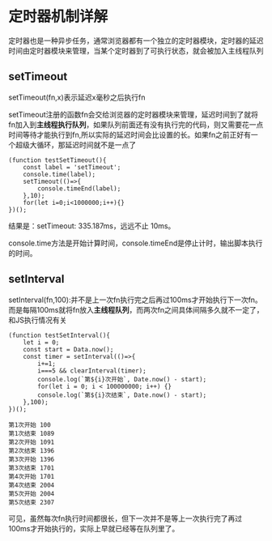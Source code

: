 # 定时器机制详解
定时器也是一种异步任务，通常浏览器都有一个独立的定时器模块，定时器的延迟时间由定时器模块来管理，当某个定时器到了可执行状态，就会被加入主线程队列

## setTimeout
setTimeout(fn,x)表示延迟x毫秒之后执行fn  

setTimeout注册的函数fn会交给浏览器的定时器模块来管理，延迟时间到了就将fn加入到**主线程执行队列**，如果队列前面还有没有执行完的代码，则又需要花一点时间等待才能执行到fn,所以实际的延迟时间会比设置的长。如果fn之前正好有一个超级大循环，那延迟时间就不是一点了

```
(function testSetTimeout(){
    const label = 'setTimeout';
    console.time(label);
    setTimeout(()=>{
        console.timeEnd(label);
    },10);
    for(let i=0;i<1000000;i++){}
})();
```
结果是：setTimeout: 335.187ms，远远不止 10ms。  

console.time方法是开始计算时间，console.timeEnd是停止计时，输出脚本执行的时间。

## setInterval
setInterval(fn,100):并不是上一次fn执行完之后再过100ms才开始执行下一次fn。而是每隔100ms就将fn放入**主线程队列**，而两次fn之间具体间隔多久就不一定了，和JS执行情况有关  

```
(function testSetInterval(){
    let i = 0;
    const start = Data.now();
    const timer = setInterval(()=>{
        i+=1;
        i===5 && clearInterval(timer);
        console.log(`第${i}次开始`, Date.now() - start);
        for(let i = 0; i < 100000000; i++) {}
        console.log(`第${i}次结束`, Date.now() - start);
    },100);
})();
```
```
第1次开始 100
第1次结束 1089
第2次开始 1091
第2次结束 1396
第3次开始 1396
第3次结束 1701
第4次开始 1701
第4次结束 2004
第5次开始 2004
第5次结束 2307
```
可见，虽然每次fn执行时间都很长，但下一次并不是等上一次执行完了再过100ms才开始执行的，实际上早就已经等在队列里了。